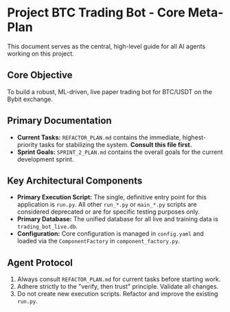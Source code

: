 # Project BTC Trading Bot - Core Meta-Plan

This document serves as the central, high-level guide for all AI agents working on this project.

## Core Objective
To build a robust, ML-driven, live paper trading bot for BTC/USDT on the Bybit exchange.

## Primary Documentation
- **Current Tasks:** `REFACTOR_PLAN.md` contains the immediate, highest-priority tasks for stabilizing the system. **Consult this file first.**
- **Sprint Goals:** `SPRINT_2_PLAN.md` contains the overall goals for the current development sprint.

## Key Architectural Components
- **Primary Execution Script:** The single, definitive entry point for this application is `run.py`. All other `run_*.py` or `main_*.py` scripts are considered deprecated or are for specific testing purposes only.
- **Primary Database:** The unified database for all live and training data is `trading_bot_live.db`.
- **Configuration:** Core configuration is managed in `config.yaml` and loaded via the `ComponentFactory` in `component_factory.py`.

## Agent Protocol
1.  Always consult `REFACTOR_PLAN.md` for current tasks before starting work.
2.  Adhere strictly to the "verify, then trust" principle. Validate all changes.
3.  Do not create new execution scripts. Refactor and improve the existing `run.py`.

